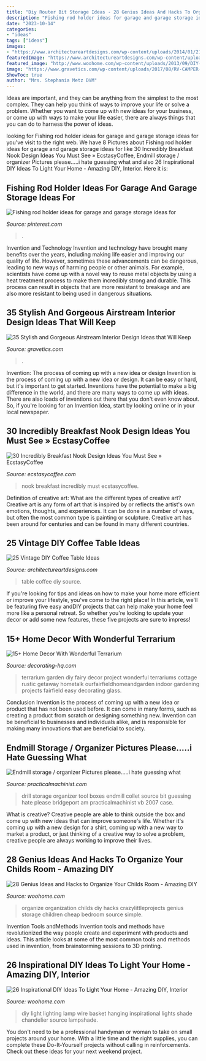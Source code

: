 ```yaml
---
title: "Diy Router Bit Storage Ideas - 28 Genius Ideas And Hacks To Organize Your Childs Room"
description: "Fishing rod holder ideas for garage and garage storage ideas for"
date: "2023-10-14"
categories:
- "ideas"
tags: ["ideas"]
images:
- "https://www.architectureartdesigns.com/wp-content/uploads/2014/01/2155.jpg"
featuredImage: "https://www.architectureartdesigns.com/wp-content/uploads/2014/01/2155.jpg"
featured_image: "http://www.woohome.com/wp-content/uploads/2013/09/DIY-Lighting-Ideas-23-11.jpg"
image: "https://www.gravetics.com/wp-content/uploads/2017/08/RV-CAMPER-VAN-DECORATING-IDEAS.jpg"
ShowToc: true
author: "Mrs. Stephania Metz DVM"
---
```



Ideas are important, and they can be anything from the simplest to the most complex. They can help you think of ways to improve your life or solve a problem. Whether you want to come up with new ideas for your business, or come up with ways to make your life easier, there are always things that you can do to harness the power of ideas.

	

		
looking for Fishing rod holder ideas for garage and garage storage ideas for you've visit to the right web. We have 8 Pictures about Fishing rod holder ideas for garage and garage storage ideas for like 30 Incredibly Breakfast Nook Design Ideas You Must See » EcstasyCoffee, Endmill storage / organizer Pictures please.....i hate guessing what and also 26 Inspirational DIY Ideas To Light Your Home - Amazing DIY, Interior. Here it is:
		
    
## Fishing Rod Holder Ideas For Garage And Garage Storage Ideas For

<img loading=lazy src="https://i.pinimg.com/736x/10/fd/69/10fd692e7b44588e04524b192a5642fe.jpg" onerror="this.onerror=null;this.src='https://tse2.mm.bing.net/th?id=OIP.ke8LCUr9j_mcx7Qfq2bIWAHaLF&amp;pid=15.1';" alt="Fishing rod holder ideas for garage and garage storage ideas for">

_Source: pinterest.com_

>. 

	

Invention and Technology
Invention and technology have brought many benefits over the years, including making life easier and improving our quality of life. However, sometimes these advancements can be dangerous, leading to new ways of harming people or other animals. For example, scientists have come up with a novel way to reuse metal objects by using a heat treatment process to make them incredibly strong and durable. This process can result in objects that are more resistant to breakage and are also more resistant to being used in dangerous situations.

    
## 35 Stylish And Gorgeous Airstream Interior Design Ideas That Will Keep

<img loading=lazy src="https://www.gravetics.com/wp-content/uploads/2017/08/RV-CAMPER-VAN-DECORATING-IDEAS.jpg" onerror="this.onerror=null;this.src='https://tse1.mm.bing.net/th?id=OIP.PUvG9x9nnoRl1u8xgRrL1AHaLH&amp;pid=15.1';" alt="35 Stylish and Gorgeous Airstream Interior Design Ideas that Will Keep">

_Source: gravetics.com_

>. 

	

Invention: The process of coming up with a new idea or design
Invention is the process of coming up with a new idea or design. It can be easy or hard, but it's important to get started. Inventions have the potential to make a big difference in the world, and there are many ways to come up with ideas. There are also loads of inventions out there that you don't even know about. So, if you're looking for an Invention Idea, start by looking online or in your local newspaper.

    
## 30 Incredibly Breakfast Nook Design Ideas You Must See » EcstasyCoffee

<img loading=lazy src="https://i0.wp.com/www.ecstasycoffee.com/wp-content/uploads/2016/11/breakfast-nook-design-ideas13.jpg?resize=600%2C899" onerror="this.onerror=null;this.src='https://tse2.mm.bing.net/th?id=OIP.kz2Dfy62ziiHrPjDAZDsoQHaLG&amp;pid=15.1';" alt="30 Incredibly Breakfast Nook Design Ideas You Must See » EcstasyCoffee">

_Source: ecstasycoffee.com_

>nook breakfast incredibly must ecstasycoffee. 

	

Definition of creative art: What are the different types of creative art?
Creative art is any form of art that is inspired by or reflects the artist's own emotions, thoughts, and experiences. It can be done in a number of ways, but often the most common type is painting or sculpture. Creative art has been around for centuries and can be found in many different countries.

    
## 25 Vintage DIY Coffee Table Ideas

<img loading=lazy src="https://www.architectureartdesigns.com/wp-content/uploads/2014/01/2155.jpg" onerror="this.onerror=null;this.src='https://tse3.mm.bing.net/th?id=OIP.ee46YPHHUyvCyhIDtREzbQHaHa&amp;pid=15.1';" alt="25 Vintage DIY Coffee Table Ideas">

_Source: architectureartdesigns.com_

>table coffee diy source. 

	

If you're looking for tips and ideas on how to make your home more efficient or improve your lifestyle, you've come to the right place! In this article, we'll be featuring five easy andDIY projects that can help make your home feel more like a personal retreat. So whether you're looking to update your decor or add some new features, these five projects are sure to impress!

    
## 15+ Home Decor With Wonderful Terrarium

<img loading=lazy src="https://decorating-hq.com/wp-content/uploads/wonderful-terrarium-17.jpg" onerror="this.onerror=null;this.src='https://tse3.mm.bing.net/th?id=OIP.rGn74T-SuytqUh7pqJQ5pgHaIr&amp;pid=15.1';" alt="15+ Home Decor With Wonderful Terrarium">

_Source: decorating-hq.com_

>terrarium garden diy fairy decor project wonderful terrariums cottage rustic getaway hometalk ourfairfieldhomeandgarden indoor gardening projects fairfield easy decorating glass. 

	

Conclusion
Invention is the process of coming up with a new idea or product that has not been used before. It can come in many forms, such as creating a product from scratch or designing something new. Invention can be beneficial to businesses and individuals alike, and is responsible for making many innovations that are beneficial to society.

    
## Endmill Storage / Organizer Pictures Please.....i Hate Guessing What

<img loading=lazy src="http://www.practicalmachinist.com/vb/attachments/f38/57139d1345297697-endmill-storage-organizer-pictures-please-i-hate-guessing-what-they-look-like-33661_157778157576666_6801453_n.jpg" onerror="this.onerror=null;this.src='https://tse4.mm.bing.net/th?id=OIP.hgb4hqUkLj20i6hBBBSecwHaFj&amp;pid=15.1';" alt="Endmill storage / organizer Pictures please.....i hate guessing what">

_Source: practicalmachinist.com_

>drill storage organizer tool boxes endmill collet source bit guessing hate please bridgeport am practicalmachinist vb 2007 case. 

	

What is creative?
Creative people are able to think outside the box and come up with new ideas that can improve someone's life. Whether it's coming up with a new design for a shirt, coming up with a new way to market a product, or just thinking of a creative way to solve a problem, creative people are always working to improve their lives.

    
## 28 Genius Ideas And Hacks To Organize Your Childs Room - Amazing DIY

<img loading=lazy src="http://www.woohome.com/wp-content/uploads/2015/04/kids-room-organization-ideas-12.jpg" onerror="this.onerror=null;this.src='https://tse3.mm.bing.net/th?id=OIP.scGz6nbsWzneAf0R2HC1QAHaOA&amp;pid=15.1';" alt="28 Genius Ideas and Hacks to Organize Your Childs Room - Amazing DIY">

_Source: woohome.com_

>organize organization childs diy hacks crazylittleprojects genius storage children cheap bedroom source simple. 

	

Invention Tools andMethods
Invention tools and methods have revolutionized the way people create and experiment with products and ideas. This article looks at some of the most common tools and methods used in invention, from brainstorming sessions to 3D printing.

    
## 26 Inspirational DIY Ideas To Light Your Home - Amazing DIY, Interior

<img loading=lazy src="http://www.woohome.com/wp-content/uploads/2013/09/DIY-Lighting-Ideas-23-11.jpg" onerror="this.onerror=null;this.src='https://tse4.mm.bing.net/th?id=OIP.w0HDiZvXm_qpGkp1CHhI0QHaQA&amp;pid=15.1';" alt="26 Inspirational DIY Ideas To Light Your Home - Amazing DIY, Interior">

_Source: woohome.com_

>diy light lighting lamp wire basket hanging inspirational lights shade chandelier source lampshade. 

	

You don't need to be a professional handyman or woman to take on small projects around your home. With a little time and the right supplies, you can complete these Do-It-Yourself projects without calling in reinforcements. Check out these ideas for your next weekend project.

